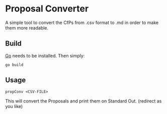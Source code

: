 # Proposal Converter

A simple tool to convert the CfPs from .csv format to .md in order to make them more readable.

## Build

[Go](http://golang.org) needs to be installed. Then simply:

```
go build
```

## Usage

```
propConv <CSV-FILE>
```

This will convert the Proposals and print them on Standard Out. (redirect as you like)


